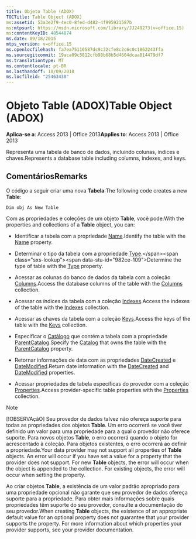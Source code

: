 ```yaml
---
title: Objeto Table (ADOX)
TOCTitle: Table Object (ADOX)
ms:assetid: 53a3e2f9-4ec0-8fed-d482-4f995921587b
ms:mtpsurl: https://msdn.microsoft.com/library/JJ249273(v=office.15)
ms:contentKeyID: 48544874
ms.date: 09/18/2015
mtps_version: v=office.15
ms.openlocfilehash: fa7ea75110587dc9c32cfe8c2c6c0c1862243ffa
ms.sourcegitcommit: 19aca09c5812cfb98b68b5d4604dcaa814479df7
ms.translationtype: MT
ms.contentlocale: pt-BR
ms.lasthandoff: 10/09/2018
ms.locfileid: "25463430"
---
```

# <a name="table-object-adox"></a><span data-ttu-id="982ce-102">Objeto Table (ADOX)</span><span class="sxs-lookup"><span data-stu-id="982ce-102">Table Object (ADOX)</span></span>


<span data-ttu-id="982ce-103">**Aplica-se a**: Access 2013 | Office 2013</span><span class="sxs-lookup"><span data-stu-id="982ce-103">**Applies to**: Access 2013 | Office 2013</span></span>

<span data-ttu-id="982ce-104">Representa uma tabela de banco de dados, incluindo colunas, índices e chaves.</span><span class="sxs-lookup"><span data-stu-id="982ce-104">Represents a database table including columns, indexes, and keys.</span></span>

## <a name="remarks"></a><span data-ttu-id="982ce-105">Comentários</span><span class="sxs-lookup"><span data-stu-id="982ce-105">Remarks</span></span>

<span data-ttu-id="982ce-106">O código a seguir criar uma nova **Tabela**:</span><span class="sxs-lookup"><span data-stu-id="982ce-106">The following code creates a new **Table**:</span></span>

`Dim obj As New Table`

<span data-ttu-id="982ce-107">Com as propriedades e coleções de um objeto **Table**, você pode:</span><span class="sxs-lookup"><span data-stu-id="982ce-107">With the properties and collections of a **Table** object, you can:</span></span>

  - <span data-ttu-id="982ce-108">Identificar a tabela com a propriedade [Name](name-property-adox.md).</span><span class="sxs-lookup"><span data-stu-id="982ce-108">Identify the table with the [Name](name-property-adox.md) property.</span></span>

  - <span data-ttu-id="982ce-109">Determinar o tipo da tabela com a propriedade [Type](https://msdn.microsoft.com/library/jj250042\(v=office.15\)).</span><span class="sxs-lookup"><span data-stu-id="982ce-109">Determine the type of table with the [Type](https://msdn.microsoft.com/library/jj250042\(v=office.15\)) property.</span></span>

  - <span data-ttu-id="982ce-110">Acessar as colunas do banco de dados da tabela com a coleção [Columns](columns-collection-adox.md).</span><span class="sxs-lookup"><span data-stu-id="982ce-110">Access the database columns of the table with the [Columns](columns-collection-adox.md) collection.</span></span>

  - <span data-ttu-id="982ce-111">Acessar os índices da tabela com a coleção [Indexes](indexes-collection-adox.md).</span><span class="sxs-lookup"><span data-stu-id="982ce-111">Access the indexes of the table with the [Indexes](indexes-collection-adox.md) collection.</span></span>

  - <span data-ttu-id="982ce-112">Acessar as chaves da tabela com a coleção [Keys](keys-collection-adox.md).</span><span class="sxs-lookup"><span data-stu-id="982ce-112">Access the keys of the table with the [Keys](keys-collection-adox.md) collection.</span></span>

  - <span data-ttu-id="982ce-113">Especificar o [Catálogo](catalog-object-adox.md) que contém a tabela com a propriedade [ParentCatalog](parentcatalog-property-adox.md).</span><span class="sxs-lookup"><span data-stu-id="982ce-113">Specify the [Catalog](catalog-object-adox.md) that owns the table with the [ParentCatalog](parentcatalog-property-adox.md) property.</span></span>

  - <span data-ttu-id="982ce-114">Retornar informações de data com as propriedades [DateCreated](datecreated-property-adox.md) e [DateModified](datemodified-property-adox.md).</span><span class="sxs-lookup"><span data-stu-id="982ce-114">Return date information with the [DateCreated](datecreated-property-adox.md) and [DateModified](datemodified-property-adox.md) properties.</span></span>

  - <span data-ttu-id="982ce-115">Acessar propriedades de tabela específicas do provedor com a coleção [Properties](properties-collection-ado.md).</span><span class="sxs-lookup"><span data-stu-id="982ce-115">Access provider-specific table properties with the [Properties](properties-collection-ado.md) collection.</span></span>


> [!NOTE]
> <P><span data-ttu-id="982ce-p101">[!OBSERVAçãO] Seu provedor de dados talvez não ofereça suporte para todas as propriedades dos objetos <STRONG>Table</STRONG>. Um erro ocorrerá se você tiver definido um valor para uma propriedade para a qual o provedor não oferece suporte. Para novos objetos <STRONG>Table</STRONG>, o erro ocorrerá quando o objeto for acrescentado à coleção. Para objetos existentes, o erro ocorrerá ao definir a propriedade.</span><span class="sxs-lookup"><span data-stu-id="982ce-p101">Your data provider may not support all properties of <STRONG>Table</STRONG> objects. An error will occur if you have set a value for a property that the provider does not support. For new <STRONG>Table</STRONG> objects, the error will occur when the object is appended to the collection. For existing objects, the error will occur when setting the property.</span></span></P>



<span data-ttu-id="982ce-p102">Ao criar objetos **Table**, a existência de um valor padrão apropriado para uma propriedade opcional não garante que seu provedor de dados ofereça suporte para a propriedade. Para obter mais informações sobre quais propriedades têm suporte do seu provedor, consulte a documentação do seu provedor.</span><span class="sxs-lookup"><span data-stu-id="982ce-p102">When creating **Table** objects, the existence of an appropriate default value for an optional property does not guarantee that your provider supports the property. For more information about which properties your provider supports, see your provider documentation.</span></span>

